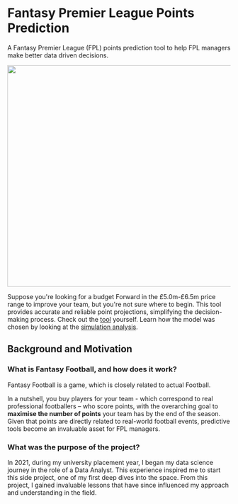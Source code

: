 # Fantasy Premier League Points Prediction

A Fantasy Premier League (FPL) points prediction tool to help FPL managers make better data driven decisions.

<img src="https://s1.gifyu.com/images/tool_demo.gif" class="centerImage" height="500" width="550">

Suppose you're looking for a budget Forward in the £5.0m-£6.5m price range to improve your team, but you're not sure where to begin. This tool provides accurate and reliable point projections, simplifying the decision-making process. Check out the [tool](https://public.tableau.com/app/profile/samuel.harrison2532/viz/FPLPointPredictions/Dashboard) yourself. Learn how the model was chosen by looking at the [simulation analysis](https://public.tableau.com/app/profile/samuel.harrison2532/viz/model_simulation_analysis/Dashboard).

## Background and Motivation

### What is Fantasy Football, and how does it work?

Fantasy Football is a game, which is closely related to actual Football.  

In a nutshell, you buy players for your team - which correspond to real professional footballers – who score points, with the overarching goal to **maximise the number of points** your team has by the end of the season. Given that points are directly related to real-world football events, predictive tools become an invaluable asset for FPL managers.

### What was the purpose of the project?

In 2021, during my university placement year, I began my data science journey in the role of a Data Analyst. This experience inspired me to start this side project, one of my first deep dives into the space. From this project, I gained invaluable lessons that have since influenced my approach and understanding in the field.
